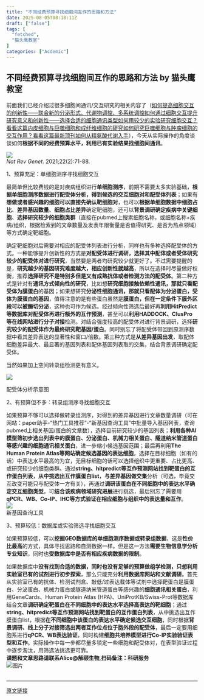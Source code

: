 ```yaml
---
title: "不同经费预算寻找细胞间互作的思路和方法"
date: 2025-08-05T08:18:11Z
draft: ["false"]
tags: [
  "fetched",
  "猫头鹰教室"
]
categories: ["Acdemic"]
---
```

不同经费预算寻找细胞间互作的思路和方法 by 猫头鹰教室
------
<div><p data-pm-slice="0 0 []"><span><span leaf="">前面我们已经介绍过很多细胞间通讯</span></span><span lang="EN-US"><span leaf="">/</span></span><span><span leaf="">交互研究的相关内容了（<a target="_blank" href="https://mp.weixin.qq.com/s?__biz=MzU3MTY3MjYxMQ==&amp;mid=2247516891&amp;idx=1&amp;sn=11a682b6895daf3f854a45c3ab29192b&amp;scene=21#wechat_redirect" textvalue="如何提高细胞交互的创新性——联合新的分泌形式、代谢物调控、多系统调控" data-itemshowtype="0" linktype="text" data-linktype="2">如何提高细胞交互的创新性——联合新的分泌形式、代谢物调控、多系统调控</a><a target="_blank" href="https://mp.weixin.qq.com/s?__biz=MzU3MTY3MjYxMQ==&amp;mid=2247516878&amp;idx=1&amp;sn=6ee97ae77a9c5f80ab0b4d29fa5db22b&amp;scene=21#wechat_redirect" textvalue="如何通过细胞交互提升研究意义和创新性——选择合适的细胞通讯类型" data-itemshowtype="0" linktype="text" data-linktype="2">如何通过细胞交互提升研究意义和创新性——选择合适的细胞通讯类型</a><a target="_blank" href="https://mp.weixin.qq.com/s?__biz=MzU3MTY3MjYxMQ==&amp;mid=2247516854&amp;idx=1&amp;sn=8f9c873df02640c286f993579a6fd1d4&amp;scene=21#wechat_redirect" textvalue="如何用较少的实验研究细胞交互？看看这篇内皮细胞与巨噬细胞和成纤维细胞的研究" data-itemshowtype="0" linktype="text" data-linktype="2">如何用较少的实验研究细胞交互？看看这篇内皮细胞与巨噬细胞和成纤维细胞的研究</a><a target="_blank" href="https://mp.weixin.qq.com/s?__biz=MzU3MTY3MjYxMQ==&amp;mid=2247516833&amp;idx=1&amp;sn=7ec813d18f6dc0b2422fa4ef4b55d10a&amp;scene=21#wechat_redirect" textvalue="如何研究巨噬细胞与肿瘤细胞的交互作用？看看这篇最新顶刊如何从精氨酸代谢入手" data-itemshowtype="0" linktype="text" data-linktype="2">如何研究巨噬细胞与肿瘤细胞的交互作用？看看这篇最新顶刊如何从精氨酸代谢入手</a>），今天从实际操作的角度谈谈如何</span><b><span leaf="">根据不同的经费预算水平，利用已有实验结果找细胞间通讯</span></b><span leaf="">。</span></span><span lang="EN-US"><p></p></span></p><section><span leaf=""><img data-imgfileid="100033245" data-ratio="1.9482758620689655" data-src="https://mmbiz.qpic.cn/sz_mmbiz_png/FoJgsEnWibqjTvEap5o2qMfLCDcs5mYO9uogxLKPfBCyZCAHXv0FAlJvnV0olzicymo1XFD2Veqb22YLMfyADNgA/640?wx_fmt=png&amp;from=appmsg" data-type="png" data-w="348" src="https://mmbiz.qpic.cn/sz_mmbiz_png/FoJgsEnWibqjTvEap5o2qMfLCDcs5mYO9uogxLKPfBCyZCAHXv0FAlJvnV0olzicymo1XFD2Veqb22YLMfyADNgA/640?wx_fmt=png&amp;from=appmsg"></span></section><section><i data-pm-slice="0 0 []"><span lang="EN-US"><span leaf="">Nat Rev Genet</span></span></i><span lang="EN-US"><span leaf="">. 2021;22(2):71-88.</span></span></section><p data-pm-slice="0 0 []"><span lang="EN-US"><span leaf=""><span textstyle="">1</span></span></span><span leaf=""><span textstyle="">、预算充足：单细胞测序寻找细胞交互</span></span><span lang="EN-US"><p></p></span></p><p><span><span leaf="">最简单但比较费钱的是对疾病组织进行</span><b><span leaf="">单细胞测序</span></b><span leaf="">，前期不需要太多实验基础，</span><b><span leaf="">根据</span><span><span leaf="">单细胞测序数据进行配受体分析</span></span><span leaf="">，得到候选的交互细胞对和配受体列表</span></b><span leaf="">；如果有</span><b><span leaf="">想做或者感兴趣的细胞可以直接先确认靶细胞对</span></b><span leaf="">，也可以</span><b><span leaf="">根据单细胞数据中细胞占比</span></b><span leaf="">、</span><b><span leaf="">差异基因数量</span></b><span leaf="">、</span><b><span leaf="">细胞占比差异</span></b><span leaf="">确定靶细胞，还可以</span><b><span leaf="">背景调研确定疾病中关键细胞</span></b><span leaf="">、</span><b><span leaf="">选择研究较少的细胞类群</span></b><span leaf="">（直接在</span></span><span lang="EN-US"><span leaf="">pubmed</span></span><span><span leaf="">上搜索细胞名称，或细胞名称</span></span><span lang="EN-US"><span leaf="">+</span></span><span><span leaf="">疾病</span></span><span lang="EN-US"><span leaf="">/</span></span><span><span leaf="">组织，根据检索到的文章数量及发表年限衡量是否值得研究、是否为热点领域）等方式确定靶细胞。</span></span><span lang="EN-US"><p></p></span></p><p><span><span leaf="">确定靶细胞对后需要对相应的配受体列表进行分析，同样也有多种选择配受体的方式。一种能够提升创新性的方式是</span><b><span leaf="">对配受体进行调研，选择其中配体或者受体研究较少的配受体对进行研究</span></b><span leaf="">，当然要是两者均研究较少就更好了。不过需要提醒的是，</span><b><span leaf="">研究越少的基因研究难度越大，相应创新性就越高</span></b><span leaf="">，所以在选择时尽量做好权衡，推荐</span><b><span leaf="">选择研究不是特别多但是又有成熟抗体或者检测方法的配受体</span></b><span leaf="">。第二种方式是针对有</span><b><span leaf="">通讯方式倾向性的研究</span></b><span leaf="">，比如想</span><b><span leaf="">研究细胞接触依赖性通讯，那就只看配受体为膜蛋白</span></b><span leaf="">的基因；如果想研究</span><b><span leaf="">分泌性细胞通讯，那就只看配体为分泌蛋白，受体为膜蛋白的基因</span></b><span leaf="">，值得注意的是有些蛋白虽然是</span><b><span leaf="">膜蛋白，但在一定条件下膜外区段可以被酶切分泌</span></b><span leaf="">，这种也可作为候选。经过倾向性筛选后最好再</span><b><span leaf="">利用</span></b></span><b><span lang="EN-US"><span leaf="">HitPredict</span></span></b><b><span><span leaf="">等数据库对配受体再进行额外的互作预测</span></span></b><span><span leaf="">，甚至可以</span><b><span leaf="">利用</span></b></span><b><span lang="EN-US"><span leaf="">HADDOCK</span></span></b><b><span><span leaf="">、</span></span><span lang="EN-US"><span leaf="">ClusPro</span></span></b><b><span><span leaf="">等在线网站进行分子对接</span></span></b><span><span leaf="">检测。对结合强度较高的配受体对进行背景调研，选择</span><b><span leaf="">研究较少的配受体作为最终研究靶基因</span></b></span><b><span lang="EN-US"><span leaf="">/</span></span></b><b><span><span leaf="">蛋白</span></span></b><span><span leaf="">。同时别忘了将配受体带回到原测序数据中看其差异表达的显著性和窗口</span></span><span lang="EN-US"><span leaf="">/</span></span><span><span leaf="">倍数。第三种方式是</span><b><span leaf="">从差异基因出发</span></b><span leaf="">，取配体细胞差异最大、最显著的基因列表和配体基因列表取的交集，结合背景调研确定配受体。</span></span></p><p><span><span leaf="">当然如果加上空间转录组检测更有意义。</span></span></p><section><span leaf=""><img data-imgfileid="100033246" data-ratio="0.9655172413793104" data-src="https://mmbiz.qpic.cn/sz_mmbiz_png/FoJgsEnWibqjTvEap5o2qMfLCDcs5mYO95VB37YrMM5hAGJZibR2QAMgK3XjsXWDnHxx4cB5qameHOSJjME2EicRw/640?wx_fmt=png&amp;from=appmsg" data-type="png" data-w="493" src="https://mmbiz.qpic.cn/sz_mmbiz_png/FoJgsEnWibqjTvEap5o2qMfLCDcs5mYO95VB37YrMM5hAGJZibR2QAMgK3XjsXWDnHxx4cB5qameHOSJjME2EicRw/640?wx_fmt=png&amp;from=appmsg"></span></section><p data-pm-slice="0 0 []"><span><span leaf="">配受体分析示意图</span></span><span lang="EN-US"><p></p></span></p><p><span lang="EN-US"><span leaf=""><span textstyle="">2</span></span></span><span leaf=""><span textstyle="">、有预算但不多：转录组测序寻找细胞交互</span></span><span lang="EN-US"><p></p></span></p><section><span><span leaf="">如果预算不够可以选择做转录组测序，对得到的<span textstyle="">差异基因进行文章数量调研</span>（可在网站：</span></span><span lang="EN-US"><span leaf="">paper</span></span><span><span leaf="">助手</span></span><span lang="EN-US"><span leaf="">-</span></span><span><span leaf="">“热门工具推荐”</span></span><span lang="EN-US"><span leaf="">-</span></span><span><span leaf="">“新基因查询工具”中批量导入基因列表，查询</span></span><span lang="EN-US"><span leaf="">pubmed</span></span><span><span leaf="">上相关基因</span></span><span lang="EN-US"><span leaf="">/</span></span><span><span leaf="">蛋白的文章数），<span textstyle="">选择目前研究较少的基因列表</span>；</span><b><span leaf="">利用各种</span></b></span><b><span lang="EN-US"><span leaf="">AI</span></span><span><span leaf="">模型筛初步选出列表中的膜蛋白、分泌蛋白、机械力相关蛋白、隧道纳米管道蛋白等感兴趣的细胞通讯相关蛋白</span></span></b><span><span leaf="">，进一步缩小候选基因范围；最后再利用</span></span><b><span lang="EN-US"><span leaf="">The Human Protein Atlas</span></span><span><span leaf="">等网站确定候选基因的表达细胞</span></span></b><span><span leaf="">，选择在目标细胞（如有的话）中表达水平最高的为宜，</span><span data-pm-slice="0 0 []"><span leaf="">无目标细胞的话可以选择组织中更重要、占比更高、或研究较少的细胞类群。通过</span></span><b><span lang="EN-US"><span leaf="">string</span></span><span><span leaf="">、</span></span><span lang="EN-US"><span leaf="">hitpredict</span></span><span><span leaf="">等互作预测网站找到靶蛋白的互作蛋白列表</span></span></b><span><span leaf="">，</span><b><span leaf="">从中挑选出互作膜蛋白</span></b></span><b><span lang="EN-US"><span leaf="">list</span></span></b><span><span leaf="">，</span><b><span leaf="">与差异基因做交集</span></b><span leaf="">分析（可选，毕竟交互改变可能只与配受体一方有关），再通过</span><b><span leaf="">调研该蛋白在不同细胞中的表达水平确定交互细胞类型</span></b><span leaf="">，可</span><b><span leaf="">结合该疾病领域研究进展</span></b><span leaf="">进行挑选，最后别忘了需要用</span></span><b><span lang="EN-US"><span leaf="">qPCR</span></span><span><span leaf="">、</span></span><span lang="EN-US"><span leaf="">WB</span></span><span><span leaf="">、</span></span><span lang="EN-US"><span leaf="">Co-IP</span></span><span><span leaf="">、</span></span><span lang="EN-US"><span leaf="">IHC</span></span><span><span leaf="">等方式验证在相应细胞与组织中的表达量和互作</span></span></b><span><span leaf="">。</span></span></span></section><section><span><span><span leaf=""><img data-imgfileid="100033247" data-ratio="0.2994219653179191" data-src="https://mmbiz.qpic.cn/sz_mmbiz_png/FoJgsEnWibqjTvEap5o2qMfLCDcs5mYO9SQh6D77aoiaMITSIjY7YkwjSr6PZUC2ibibH8xd4c4OibwhQfpvkFoo4Lg/640?wx_fmt=png&amp;from=appmsg" data-type="png" data-w="865" src="https://mmbiz.qpic.cn/sz_mmbiz_png/FoJgsEnWibqjTvEap5o2qMfLCDcs5mYO9SQh6D77aoiaMITSIjY7YkwjSr6PZUC2ibibH8xd4c4OibwhQfpvkFoo4Lg/640?wx_fmt=png&amp;from=appmsg"></span></span></span></section><section><span leaf="">新基因查询工具</span></section><p data-pm-slice="0 0 []"><span lang="EN-US"><span leaf=""><span textstyle="">3</span></span></span><span leaf=""><span textstyle="">、预算较低：数据库或实验筛选寻找细胞交互</span></span><span lang="EN-US"><p></p></span></p><p><span><span leaf="">如果预算较低，可以</span><b><span leaf="">挖掘</span></b></span><b><span lang="EN-US"><span leaf="">GEO</span></span></b><b><span><span leaf="">数据库的单细胞测序数据或转录组数据</span></span></b><span><span leaf="">，这是</span><b><span leaf="">性价比最高</span></b><span leaf="">的方式，具体寻找思路和自测数据一样。但是这一方法</span><b><span leaf="">需要生物信息学分析专业知识</span></b><span leaf="">，同时也</span><b><span leaf="">受数据库中是否有相应疾病数据的限制</span></b><span leaf="">。</span></span><span lang="EN-US"><p></p></span></p><section><span><span leaf="">如果数据库中</span><b><span leaf="">没有找到合适的数据，同时也没有足够的预算做组学检测，只想利用实验室已有的试剂进行初步探索</span></b><span leaf="">，那么只能充分</span><b><span><span leaf="">利用数据库网站和文献调研</span></span></b><span><span leaf="">。</span></span><span leaf="">首先从实验室已有的抗体、检测试剂盒、敲低</span></span><span lang="EN-US"><span leaf="">/</span></span><span><span leaf="">过表达载体等试剂中选择靶蛋白是膜蛋白、分泌蛋白、机械力蛋白或隧道纳米管道蛋白等感兴趣的</span><b><span leaf="">细胞通讯相关蛋白</span></b><span leaf="">，利用</span></span><span lang="EN-US"><span leaf="">GeneCards</span></span><span><span leaf="">、</span></span><span lang="EN-US"><span leaf="">Human Protein Atlas (HPA)</span></span><span><span leaf="">、</span></span><span lang="EN-US"><span leaf="">UniProtKB/Swiss-Prot</span></span><span><span leaf="">等数据库结合文章</span><b><span leaf="">调研确定靶蛋白在不同细胞中的表达水平选择高表达的靶细胞</span></b><span leaf="">；通过</span></span><b><span lang="EN-US"><span leaf="">string</span></span><span><span leaf="">、</span></span><span lang="EN-US"><span leaf="">hitpredict</span></span><span><span leaf="">等互作预测网站找到靶蛋白的互作蛋白列表</span></span></b><span><span leaf="">，从中挑选出互作膜蛋白</span></span><span lang="EN-US"><span leaf="">list</span></span><span><span leaf="">，根据</span><b><span leaf="">在不同细胞中该蛋白的表达水平确定候选交互细胞</span></b><span leaf="">，同时根据</span><b><span leaf="">背景调研、线上分子对接筛选出两者互作位点位于胞外段的配受体</span></b><span leaf="">，最后一定要用细胞系进行</span></span><b><span lang="EN-US"><span leaf="">qPCR</span></span><span><span leaf="">、</span></span><span lang="EN-US"><span leaf="">WB</span></span><span><span leaf="">表达验证</span></span></b><span><span leaf="">，同时构建</span><b><span leaf="">细胞共培养模型进行</span></b></span><b><span lang="EN-US"><span leaf="">Co-IP</span></span><span><span leaf="">实验验证表型和互作</span></span></b><span><span leaf="">。实际操作中每一步都尽量多锁定一些细胞和配受体对，在表型验证过程中逐步淘汰，用筛选法挑选更可靠。</span></span></section><section data-pm-slice="0 0 []"><strong><span><span leaf="">课题和文章思路请联系Alice@解颐生物,扫码备注：科研服务</span></span></strong></section><section nodeleaf=""><img alt="图片" data-backh="292" data-backw="283" data-imgfileid="100032054" data-ratio="1.0318021201413428" data-src="https://mmbiz.qpic.cn/sz_mmbiz_png/W1UqIxJECtzuxV7WPb3cR11TUOdrIqvNiavxNVHJma1gUepmRicvxPo0ibSJY5VX5zd5uqFY71yNIlbQWeFTY8AYA/640?wx_fmt=other&amp;from=appmsg&amp;wxfrom=5&amp;wx_lazy=1&amp;wx_co=1&amp;randomid=8e8okbgo&amp;tp=wxpic" data-type="png" data-w="283" src="https://mmbiz.qpic.cn/sz_mmbiz_png/W1UqIxJECtzuxV7WPb3cR11TUOdrIqvNiavxNVHJma1gUepmRicvxPo0ibSJY5VX5zd5uqFY71yNIlbQWeFTY8AYA/640?wx_fmt=other&amp;from=appmsg&amp;wxfrom=5&amp;wx_lazy=1&amp;wx_co=1&amp;randomid=8e8okbgo&amp;tp=wxpic"></section><section><span><span leaf=""><br></span></span></section><p><mp-style-type data-value="3"></mp-style-type></p></div>  
<hr>
<a href="https://mp.weixin.qq.com/s/962PzgE26178qGJOe4yI2A",target="_blank" rel="noopener noreferrer">原文链接</a>
